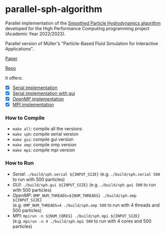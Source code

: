 # parallel-sph-algorithm

Parallel implementation of the [Smoothed Particle Hydrodynamics algorithm](https://en.wikipedia.org/wiki/Smoothed-particle_hydrodynamics) developed for the High Performance Computing programming project (Academic Year 2022/2023).

Parallel version of Müller's "Particle-Based Fluid Simulation for Interactive Applications".

[Paper](https://matthias-research.github.io/pages/publications/sca03.pdf)

[Repo](https://github.com/cerrno/mueller-sph)

It offers:

- [x] [Serial implementation](https://github.com/LorenzoDrudi/parallel-sph-algorithm/blob/master/src/sph.c) 
- [x] [Serial implementation with gui](https://github.com/LorenzoDrudi/parallel-sph-algorithm/blob/master/src/sph.c)
- [x] [OpenMP implementation](https://github.com/LorenzoDrudi/parallel-sph-algorithm/blob/master/src/omp-sph.c)
- [x] [MPI implementation](https://github.com/LorenzoDrudi/parallel-sph-algorithm/blob/master/src/mpi-sph.c)

### How to Compile

- ```make all```: compile all the versions 
- ```make sph```: compile serial version 
- ```make gui```: compile gui version
- ```make omp```: compile omp version 
- ```make mpi```: compile mpi version

### How to Run

- *Serial*: ```./build/sph.serial ${INPUT_SIZE}``` (e.g. ```./build/sph.serial 500``` to run with 500 particles)
- *GUI*: ```./build/sph.gui ${INPUT_SIZE}``` (e.g. ```./build/sph.gui 500``` to run with 500 particles)
- *OpenMP*: ```OMP_NUM_THREADS=${NUM_THREADS} ./build/sph.omp ${INPUT_SIZE}``` \
  (e.g. ```OMP_NUM_THREADS=4 ./build/sph.omp 500``` to run with 4 threads and 500 particles)
- *MPI*: ```mpirun -n ${NUM_CORES} ./build/sph.mpi ${INPUT_SIZE}``` \
  (e.g. ```mpirun -n 4 ./build/sph.mpi 500``` to run with 4 cores and 500 particles)
  
  

